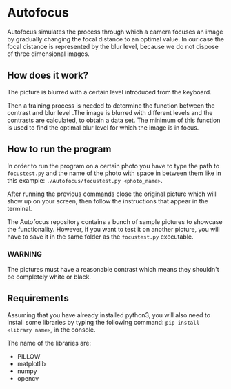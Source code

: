 # Autofocus

Autofocus simulates the process through which a camera focuses an image by gradually changing the focal distance to an optimal value. In our case the focal distance is represented by the blur level, because we do not dispose of three dimensional images.

## How does it work?

The picture is blurred with a certain level introduced from the keyboard.

Then a training process is needed to determine the function between the contrast and blur level .The image is blurred with different levels and the contrasts are calculated, to obtain a data set. The minimum of this function is used to find the optimal blur level for which the image is in focus. 


## How to run the program

In order to run the program on a certain photo you have to type the path to ```focustest.py``` and the name of the photo with space in between them like in this example: ```./Autofocus/focustest.py <photo_name>```.

After running the previous commands close the original picture which will show up on your screen, then follow the instructions that appear in the terminal.

The Autofocus repository contains a bunch of sample pictures to showcase the functionality. However, if you want to test it on another picture, you will have to save it in the same folder as the ```focustest.py``` executable.

### WARNING
The pictures must have a reasonable contrast which means they shouldn't be completely white or black.

## Requirements

Assuming that you have already installed python3, you will also need to install some libraries by typing the following command: ```pip install <library name>```, in the console.

The name of the libraries are: 
- PILLOW 
- matplotlib
- numpy
- opencv

